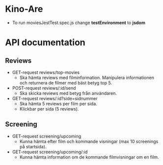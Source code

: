 # Kino-Are

* To run moviesJestTest.spec.js change **testEnvironment** to __jsdom__

# API documentation
## Reviews
* GET-request reviews/top-movies
  * Ska hämta reviews med filminformation. Manipulera informationen och returnera de filmer med bäst betyg top 5.
* POST-request reviews/:id/send
  * Ska skicka reviews med betyg från användaren.
* GET-request reviews/:id?side=sidnummer
  * Ska hämta 5 reviews per film per sida.
  * Klickbar per sida (5 reviews).
## Screening
* GET-request screening/upcoming
  * Kunna hämta efter film och kommande visningar (max 10 screenings på startsida).
* GET-request screening/upcoming/:id
  * Kunna hämta information om de kommande filmvisningar om en film.
